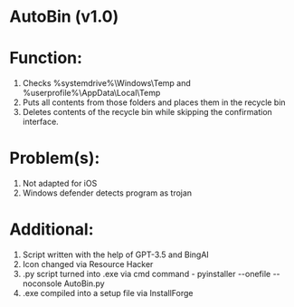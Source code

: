 # AutoBin (v1.0)

# Function:

1. Checks %systemdrive%\Windows\Temp and %userprofile%\AppData\Local\Temp
2. Puts all contents from those folders and places them in the recycle bin
3. Deletes contents of the recycle bin while skipping the confirmation interface.

# Problem(s):

1. Not adapted for iOS
2. Windows defender detects program as trojan

# Additional:

1. Script written with the help of GPT-3.5 and BingAI
2. Icon changed via Resource Hacker
3. .py script turned into .exe via cmd command - pyinstaller --onefile --noconsole AutoBin.py
4. .exe compiled into a setup file via InstallForge

